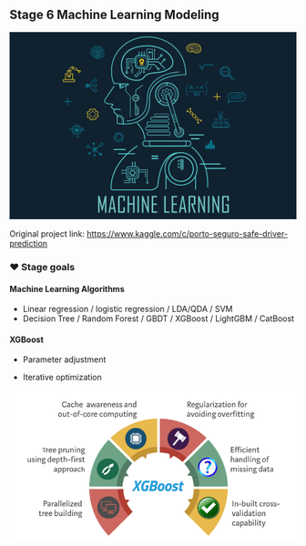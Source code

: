 ## Stage 6 Machine Learning Modeling

![Enter image description](../../pic/ml_logo.jpeg)

Original project link: https://www.kaggle.com/c/porto-seguro-safe-driver-prediction

### ❤️ Stage goals

#### Machine Learning Algorithms

- Linear regression / logistic regression / LDA/QDA / SVM
- Decision Tree / Random Forest / GBDT / XGBoost / LightGBM / CatBoost


#### XGBoost

- Parameter adjustment
    
- Iterative optimization


![Enter image description](../../pic/XGB.png)